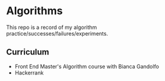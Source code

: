 # Algorithms
This repo is a record of my algorithm practice/successes/failures/experiments.

## Curriculum
- Front End Master's Algorithm course with Bianca Gandolfo
- Hackerrank
